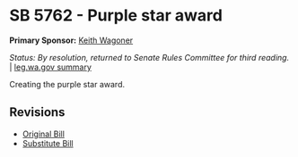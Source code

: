 # SB 5762 - Purple star award
**Primary Sponsor:** [Keith Wagoner](/person/leg/keith.wagoner.md)

*Status: By resolution, returned to Senate Rules Committee for third reading.* | [leg.wa.gov summary](https://app.leg.wa.gov/billsummary?BillNumber=5762&Year=2021)

Creating the purple star award.

## Revisions
* [Original Bill](1/)
* [Substitute Bill](S/)
